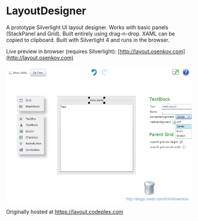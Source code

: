 # LayoutDesigner
A prototype Silverlight UI layout designer. Works with basic panels (StackPanel and Grid). Built entirely using drag-n-drop. XAML can be copied to clipboard. Built with Silverlight 4 and runs in the browser.

Live preview in browser (requires Silverlight):
[http://layout.osenkov.com](http://layout.osenkov.com)

![Screenshot](/docs/screenshot.png)

Originally hosted at https://layout.codeplex.com

